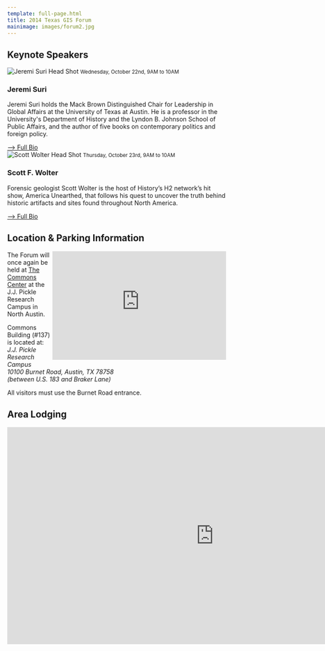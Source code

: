 ```yaml
---
template: full-page.html
title: 2014 Texas GIS Forum
mainimage: images/forum2.jpg
---
```


<h2>Keynote Speakers</h2>
<div class="forumSidebar">
<img src="http://www.tnris.org/sites/default/files/suri_th_0.jpg" alt="Jeremi Suri Head Shot">
<small>Wednesday, October 22nd, 9AM to 10AM</small>
<h3>Jeremi Suri</h3>
<p>Jeremi Suri holds the Mack Brown Distinguished Chair for Leadership in Global Affairs at the University of Texas at Austin. He is a professor in the University's Department of History and the Lyndon B. Johnson School of Public Affairs, and the author of five books on contemporary politics and foreign policy.</p><a href="http://www.tnris.org/forum-keynote-jeremi-suri">--> Full Bio</a>
</div>
<div class="forumSidebar">
<img src="http://www.tnris.org/sites/default/files/wolter_th.jpg" alt="Scott Wolter Head Shot">
<small>Thursday, October 23rd, 9AM to 10AM</small>
<h3>Scott F. Wolter</h3>
<p>Forensic geologist Scott Wolter is the host of History’s H2 network’s hit show, America Unearthed, that follows his quest to uncover the truth behind historic artifacts and sites found throughout North America. </p><a href="http://www.tnris.org/forum-keynote-scott-wolter-host-of-america-unearthed">--> Full Bio</a>
</div>

<div>
<h2>Location & Parking Information</h2>
<p><iframe align="right" src="https://www.google.com/maps/embed?pb=!1m12!1m8!1m3!1d27534.156430936415!2d-97.728113!3d30.385901!3m2!1i1024!2i768!4f13.1!2m1!1s10100+Burnet+Rd+The+University+of+Texas+at+Austin%2C+J.+J.+Pickle+Research+Campus%2C+The+University+of+Texas+at+Austin+Austin%2C+TX+78758!5e0!3m2!1sen!2sus!4v1411081213895" width="400" height="250" frameborder="0" style="border:0"></iframe> The Forum will once again be held at <a href="http://www.utexas.edu/commons/">The Commons Center</a> at the J.J. Pickle Research Campus in North Austin.</p>
Commons Building (#137) is located at: 
<address>J.J. Pickle Research Campus<br>
10100 Burnet Road, Austin, TX 78758<br>
(between U.S. 183 and Braker Lane)<br>
</address>
<p>All visitors must use the Burnet Road entrance.</p>
<h2>Area Lodging</h2>
<iframe src="https://www.google.com/maps/embed?pb=!1m12!1m8!1m3!1d13766.608972632808!2d-97.73608413590699!3d30.38923133832955!3m2!1i1024!2i768!4f13.1!2m1!1sHotels+Near+Arboretum%2C+Austin%2C+Tx!5e0!3m2!1sen!2sus!4v1411080789922" width="950" height="500" frameborder="0" style="border:0"></iframe>
</div>
